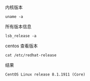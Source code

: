 内核版本
```Shell
uname -a
```

所有版本信息
```Shell
lsb_release -a
```

centos 查看版本

```Shell
cat /etc/redhat-release
```
结果
```Shell
CentOS Linux release 8.1.1911 (Core)
```
